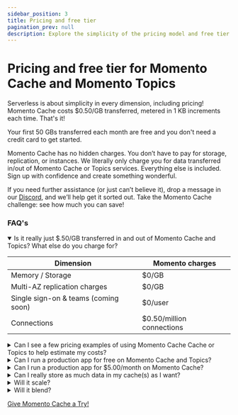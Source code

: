 ```yaml
---
sidebar_position: 3
title: Pricing and free tier
pagination_prev: null
description: Explore the simplicity of the pricing model and free tier information for Momento Cache and Momento Topics
---
```


# Pricing and free tier for Momento Cache and Momento Topics
Serverless is about simplicity in every dimension, including pricing! Momento Cache costs $0.50/GB transferred, metered in 1 KB increments each time. That's it!

Your first 50 GBs transferred each month are free and you don't need a credit card to get started.

Momento Cache has no hidden charges. You don’t have to pay for storage, replication, or instances. We literally only charge you for data transferred in/out of Momento Cache or Topics services. Everything else is included. Sign up with confidence and create something wonderful.

 If you need further assistance (or just can’t believe it), drop a message in our [Discord](https://discord.gg/Z7FSXB89), and we’ll help get it sorted out. Take the Momento Cache challenge: see how much you can save!

### FAQ's
<details open>
  <summary>Is it really just $.50/GB transferred in and out of Momento Cache and Topics? What else do you charge for?</summary>

| Dimension                            | Momento charges           |
|--------------------------------------|---------------------------|
| Memory / Storage                     | $0/GB                     |
| Multi-AZ replication charges         | $0/GB                     |
| Single sign-on & teams (coming soon) | $0/user                   |
| Connections                          | $0.50/million connections |
  
 </details>
 
<details>
<summary>Can I see a few pricing examples of using Momento Cache Cache or Topics to help estimate my costs?</summary>
Yes. Your best source is <a href="https://www.gomomento.com/blog/complicated-pricing-is-not-serverless">this Momento blog post</a>.
</details>

<details>
<summary>Can I run a production app for free on Momento Cache and Topics?</summary>
Absolutely! Our free tier and low usage tiers are just billing. It is the same exact service and features whether you use 40GB/month or 40TB/month. You get all our availability features like multi-AZ replication, hot key protection, and automatic scaling to handle bursts. In the free tier, you even get all our security features for free (end-to-end encryption, per request authentication, TLS).

We frequently find customers provisioning an entire cluster to handle low-RPS workflows. If you want them to be HA, you need multiple nodes. If you believe in CICD, you likely have a similarly sized cluster in staging—and maybe even in dev. That adds up! Turn off those machines—and save the environment. Go Momento!
</details>

<details>
  <summary>Can I run a production app for $5.00/month on Momento Cache?</summary>
Absolutely! If you are transferring 60 GB of data in/out of Momento Cache each month, you get the first 50GB free each month and pay $0.50/GB for the remaining 10GB each month. Access enterprise-grade availability, security, and performance at any scale with Momento.


As crazy as it sounds, we are not the first to do this. You can experience this with other serverless services like Amazon DynamoDB, Amazon S3, and more—we are just bringing serverless to caching!
</details>

<details>
  <summary>Can I really store as much data in my cache(s) as I want?</summary>
Heck yeah! You are billed for the inbound and outbound transfer of data, not for the volume of data in your cache.
</details>

<details>
  <summary>Will it scale?</summary>
Hell yes! Momento Cache is the best way to future-proof your caching story. You can add Momento Cache *extremely* quickly—and it just fades into the background whether you are doing 1 RPS or 1 million RPS. You just pay for what you use—so you get a scalable cache without spending a lot of cash.
</details>
  
<details>
  <summary>Will it blend?</summary>
We do not recommend putting Momento Cache in a blender as it may void the warranty of your blender, but Momento Cache  is robust with enterprise grade security and availability. Momento Cache does blend seamlessly with your current cloud setup, whether you're on AWS, GCP, Azure, or multi-cloud!
</details>

[Give Momento Cache a Try!](./../getting-started.md)
